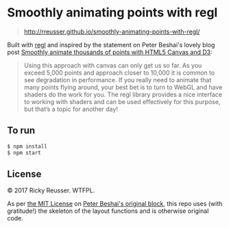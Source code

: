 # Smoothly animating points with regl

> http://rreusser.github.io/smoothly-animating-points-with-regl/

Built with [regl](https://github.com/regl-project/regl/) and inspired by the statement on Peter Beshai's lovely blog post [Smoothly animate thousands of points with HTML5 Canvas and D3](https://bocoup.com/blog/smoothly-animate-thousands-of-points-with-html5-canvas-and-d3):

> Using this approach with canvas can only get us so far. As you exceed 5,000 points and approach closer to 10,000 it is common to see degradation in performance. If you really need to animate that many points flying around, your best bet is to turn to WebGL and have shaders do the work for you. The regl library provides a nice interface to working with shaders and can be used effectively for this purpose, but that’s a topic for another day!

## To run

```bash
$ npm install
$ npm start
```

## License

&copy; 2017 Ricky Reusser. WTFPL.

As per [the MIT License](https://bl.ocks.org/pbeshai/65420c8d722cdbb0600b276c3adcc6e8#license) on [Peter Beshai's original block](https://bl.ocks.org/pbeshai/65420c8d722cdbb0600b276c3adcc6e8), this repo uses (with gratitude!) the skeleton of the layout functions and is otherwise original code.
